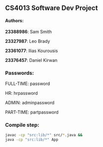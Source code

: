 ## CS4013 Software Dev Project

#### Authors:

**23388986**: Sam Smith

**23327987**: Leo Brady

**23361077**: Ilias Kourousis

**23376457**: Daniel Kirwan

### Passwords:
FULL-TIME: password

HR: hrpassword

ADMIN: adminpassword

PART-TIME: partpassword

### Compile step:

```bash
javac -cp "src:lib/*" src/*.java && 
java -cp "src:lib/*" App
```
